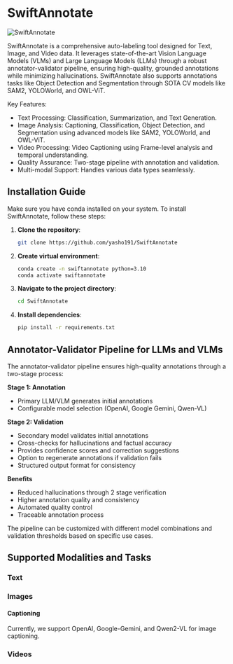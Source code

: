 # SwiftAnnotate

![SwiftAnnotate](https://github.com/yasho191/SwiftAnnotate/assets/swiftannotate-high-resolution-logo.png)

SwiftAnnotate is a comprehensive auto-labeling tool designed for Text, Image, and Video data. It leverages state-of-the-art Vision Language Models (VLMs) and Large Language Models (LLMs) through a robust annotator-validator pipeline, ensuring high-quality, grounded annotations while minimizing hallucinations. SwiftAnnotate also supports annotations tasks like Object Detection and Segmentation through SOTA CV models like SAM2, YOLOWorld, and OWL-ViT.

Key Features:

- Text Processing: Classification, Summarization, and Text Generation.
- Image Analysis: Captioning, Classification, Object Detection, and Segmentation using advanced models like SAM2, YOLOWorld, and OWL-ViT.
- Video Processing: Video Captioning using Frame-level analysis and temporal understanding.
- Quality Assurance: Two-stage pipeline with annotation and validation.
- Multi-modal Support: Handles various data types seamlessly.

## Installation Guide

Make sure you have conda installed on your system. To install SwiftAnnotate, follow these steps:

1. **Clone the repository**:

    ```bash
    git clone https://github.com/yasho191/SwiftAnnotate
    ```

2. **Create virtual environment**:

    ```bash
    conda create -n swiftannotate python=3.10
    conda activate swiftannotate
    ```

3. **Navigate to the project directory**:

    ```bash
    cd SwiftAnnotate
    ```

4. **Install dependencies**:

    ```bash
    pip install -r requirements.txt
    ```

## Annotator-Validator Pipeline for LLMs and VLMs

The annotator-validator pipeline ensures high-quality annotations through a two-stage process:

**Stage 1: Annotation**

- Primary LLM/VLM generates initial annotations
- Configurable model selection (OpenAI, Google Gemini, Qwen-VL)

**Stage 2: Validation**

- Secondary model validates initial annotations
- Cross-checks for hallucinations and factual accuracy
- Provides confidence scores and correction suggestions
- Option to regenerate annotations if validation fails
- Structured output format for consistency

**Benefits**

- Reduced hallucinations through 2 stage verification
- Higher annotation quality and consistency
- Automated quality control
- Traceable annotation process

The pipeline can be customized with different model combinations and validation thresholds based on specific use cases.

## Supported Modalities and Tasks

### Text

### Images

#### Captioning

Currently, we support OpenAI, Google-Gemini, and Qwen2-VL for image captioning.

### Videos

